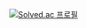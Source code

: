[![Solved.ac 프로필](http://mazassumnida.wtf/api/v2/generate_badge?boj=limcon00)](https://solved.ac/limcon00)
